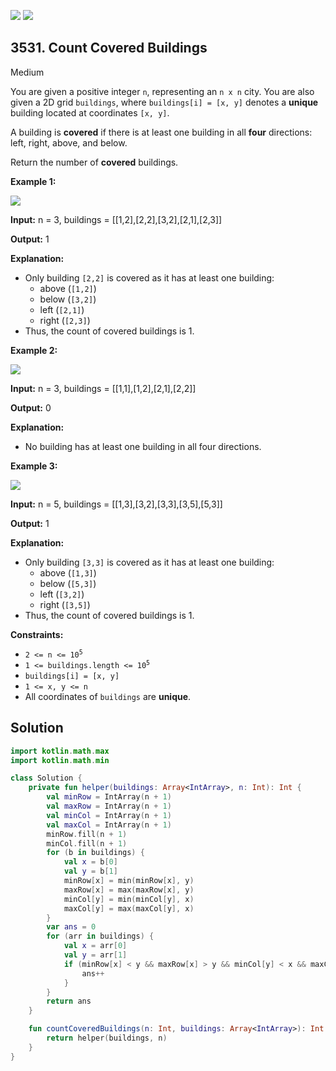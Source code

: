 [![](https://img.shields.io/github/stars/javadev/LeetCode-in-Kotlin?label=Stars&style=flat-square)](https://github.com/javadev/LeetCode-in-Kotlin)
[![](https://img.shields.io/github/forks/javadev/LeetCode-in-Kotlin?label=Fork%20me%20on%20GitHub%20&style=flat-square)](https://github.com/javadev/LeetCode-in-Kotlin/fork)

## 3531\. Count Covered Buildings

Medium

You are given a positive integer `n`, representing an `n x n` city. You are also given a 2D grid `buildings`, where `buildings[i] = [x, y]` denotes a **unique** building located at coordinates `[x, y]`.

A building is **covered** if there is at least one building in all **four** directions: left, right, above, and below.

Return the number of **covered** buildings.

**Example 1:**

![](https://assets.leetcode.com/uploads/2025/03/04/telegram-cloud-photo-size-5-6212982906394101085-m.jpg)

**Input:** n = 3, buildings = \[\[1,2],[2,2],[3,2],[2,1],[2,3]]

**Output:** 1

**Explanation:**

*   Only building `[2,2]` is covered as it has at least one building:
    *   above (`[1,2]`)
    *   below (`[3,2]`)
    *   left (`[2,1]`)
    *   right (`[2,3]`)
*   Thus, the count of covered buildings is 1.

**Example 2:**

![](https://assets.leetcode.com/uploads/2025/03/04/telegram-cloud-photo-size-5-6212982906394101086-m.jpg)

**Input:** n = 3, buildings = \[\[1,1],[1,2],[2,1],[2,2]]

**Output:** 0

**Explanation:**

*   No building has at least one building in all four directions.

**Example 3:**

![](https://assets.leetcode.com/uploads/2025/03/16/telegram-cloud-photo-size-5-6248862251436067566-x.jpg)

**Input:** n = 5, buildings = \[\[1,3],[3,2],[3,3],[3,5],[5,3]]

**Output:** 1

**Explanation:**

*   Only building `[3,3]` is covered as it has at least one building:
    *   above (`[1,3]`)
    *   below (`[5,3]`)
    *   left (`[3,2]`)
    *   right (`[3,5]`)
*   Thus, the count of covered buildings is 1.

**Constraints:**

*   <code>2 <= n <= 10<sup>5</sup></code>
*   <code>1 <= buildings.length <= 10<sup>5</sup></code>
*   `buildings[i] = [x, y]`
*   `1 <= x, y <= n`
*   All coordinates of `buildings` are **unique**.

## Solution

```kotlin
import kotlin.math.max
import kotlin.math.min

class Solution {
    private fun helper(buildings: Array<IntArray>, n: Int): Int {
        val minRow = IntArray(n + 1)
        val maxRow = IntArray(n + 1)
        val minCol = IntArray(n + 1)
        val maxCol = IntArray(n + 1)
        minRow.fill(n + 1)
        minCol.fill(n + 1)
        for (b in buildings) {
            val x = b[0]
            val y = b[1]
            minRow[x] = min(minRow[x], y)
            maxRow[x] = max(maxRow[x], y)
            minCol[y] = min(minCol[y], x)
            maxCol[y] = max(maxCol[y], x)
        }
        var ans = 0
        for (arr in buildings) {
            val x = arr[0]
            val y = arr[1]
            if (minRow[x] < y && maxRow[x] > y && minCol[y] < x && maxCol[y] > x) {
                ans++
            }
        }
        return ans
    }

    fun countCoveredBuildings(n: Int, buildings: Array<IntArray>): Int {
        return helper(buildings, n)
    }
}
```